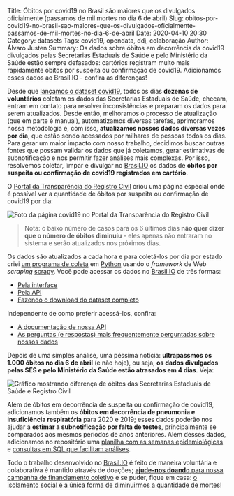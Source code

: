Title: Óbitos por covid19 no Brasil são maiores que os divulgados oficialmente (passamos de mil mortes no dia 6 de abril)
Slug: obitos-por-covid19-no-brasil-sao-maiores-que-os-divulgados-oficialmente-passamos-de-mil-mortes-no-dia-6-de-abril
Date: 2020-04-10 20:30
Category: datasets
Tags: covid19, opendata, ddj, colaboração
Author: Álvaro Justen
Summary: Os dados sobre óbitos em decorrência da covid19 divulgados pelas Secretarias Estaduais de Saúde e pelo Ministério da Saúde estão sempre defasados: cartórios registram muito mais rapidamente óbitos por suspeita ou confirmação de covid19. Adicionamos esses dados ao Brasil.IO - confira as diferenças!

Desde que [lançamos o dataset
covid19](https://blog.brasil.io/2020/03/23/dados-coronavirus-por-municipio-mais-atualizados/),
todos os dias **dezenas de voluntários** coletam os dados das Secretarias
Estaduais de Saúde, checam, entram em contato para resolver inconsistências e
preparam os dados para serem atualizados. Desde então, melhoramos o processo de
atualização (que em parte é manual), automatizamos diversas tarefas,
aprimoramos nossa metodologia e, com isso, **atualizamos nossos dados diversas
vezes por dia**, que estão sendo acessados por milhares de pessoas todos os
dias. Para gerar um maior impacto com nosso trabalho, decidimos buscar outras
fontes que possam validar os dados que já coletamos, gerar estimativas de
subnotificação e nos permitir fazer análises mais complexas.  Por isso,
resolvemos coletar, limpar e divulgar no [Brasil.IO](https://brasil.io/) os
dados de **óbitos por suspeita ou confirmação de covid19 registrados em
cartório**.

O [Portal da Transparência do Registro
Civil](https://transparencia.registrocivil.org.br/especial-covid) criou uma
página especial onde é possível ver a quantidade de óbitos por suspeita ou
confirmação de covid19 por dia:

![Foto da página covid19 no Portal da Transparência do Registro
Civil](/images/2020-04-10-registro-civil-covid19.png)

> Nota: o baixo número de casos para os 6 últimos dias **não quer dizer que o
> número de óbitos diminuiu** - eles apenas não entraram no sistema e serão
> atualizados nos próximos dias.

Os dados são atualizados a cada hora e para coletá-los por dia por estado criei
[um programa de
coleta](https://github.com/turicas/covid19-br/blob/master/obitos_spider.py) em
[Python](https://python.org/) usando o *framework* de Web *scraping*
[scrapy](https://scrapy.org). Você pode acessar os dados no [Brasil.IO](https://brasil.io/) de três formas:

- [Pela interface](https://brasil.io/dataset/covid19/obito_cartorio)
- [Pela API](https://brasil.io/api/dataset/covid19/obito_cartorio/data)
- [Fazendo o download do dataset
  completo](https://data.brasil.io/dataset/covid19/_meta/list.html)

Independente de como preferir acessá-los, confira:

- [A documentação de nossa
  API](https://github.com/turicas/covid19-br/blob/master/api.md)
- [As perguntas (e respostas) mais frequentemente perguntadas sobre nossos
  dados](https://github.com/turicas/covid19-br/blob/master/faq.md)

Depois de uma simples análise, uma péssima notícia: **ultrapassmos os 1.000
óbitos no dia 6 de abril** (e não hoje), ou seja, **os dados divulgados pelas
SES e pelo Ministério da Saúde estão atrasados em 4 dias**. Veja:

![Gráfico mostrando diferença de óbitos das Secretarias Estaduais de Saúde e
Registro Civil](/images/2020-04-10-diferenca-obitos.png)

Além de óbitos em decorrência de suspeita ou confirmação de covid19,
adicionamos também os **óbitos em decorrência de pneumonia e insuficiência
respiratória** para 2020 e 2019; esses dados poderão nos ajudar a **estimar a
subnotificação por falta de testes**, principalmente se comparados aos mesmos
períodos de anos anteriores.  Além desses dados, adicionamos no repositório uma
[planilha com as semanas
epidemiológicas](https://github.com/turicas/covid19-br/blob/master/data/epidemiological-week.csv)
e [consultas em SQL que facilitam
análises](https://github.com/turicas/covid19-br#analisando-os-dados).

Todo o trabalho desenvolvido no [Brasil.IO](https://brasil.io/) é feito de
maneira voluntária e colaborativa é mantido através de doações; [**ajude-nos
doando** para nossa campanha de financiamento
coletivo](https://apoia.se/brasilio) e se puder, fique em casa: [o isolamento
social é a única forma de diminuirmos a quantidade de
mortes](https://twitter.com/turicas/status/1248464099660279808)!
